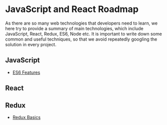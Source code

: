 # JavaScript and React Roadmap

As there are so many web technologies that developers need to learn, we here try to provide a summary of main technologies, which include JavaScript, React, Redux, ES6, Node etc. It is important to write down some common and useful techniques, so that we avoid repeatedly googling the solution in every project.

## JavaScript

* [ES6 Features](/docs/es6-features.md)

## React


## Redux

* [Redux Basics](/docs/redux-basics.md)
